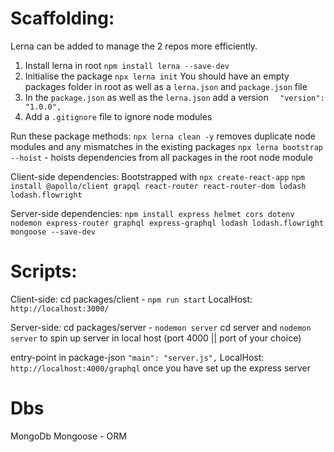 # Scaffolding:

Lerna can be added to manage the 2 repos more efficiently.

1. Install lerna in root `npm install lerna --save-dev`
2. Initialise the package `npx lerna init`
You should have an empty packages folder in root as well as a `lerna.json` and `package.json` file
3. In the `package.json` as well as the `lerna.json` add a version `  "version": "1.0.0",`
4. Add a `.gitignore` file to ignore node modules

Run these package methods:
`npx lerna clean -y` removes duplicate node modules and any mismatches in the existing packages
`npx lerna bootstrap --hoist` - hoists dependencies from all packages in the root node module

Client-side dependencies:
Bootstrapped with `npx create-react-app`
`npm install @apollo/client grapql react-router react-router-dom lodash lodash.flowright`


Server-side dependencies:
`npm install express helmet cors dotenv nodemon express-router graphql express-graphql lodash lodash.flowright mongoose --save-dev`

# Scripts:

Client-side:
cd packages/client - `npm run start`
LocalHost: `http://localhost:3000/`

Server-side:
cd packages/server - `nodemon server`
cd server and `nodemon server` to spin up server in local host (port 4000 || port of your choice)

entry-point in package-json
 `"main": "server.js",`
LocalHost: `http://localhost:4000/graphql` once you have set up the express server 

# Dbs
MongoDb
Mongoose - ORM